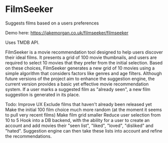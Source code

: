 # FilmSeeker
Suggests films based on a users preferences

Demo here:
https://jakemorgan.co.uk/filmseeker/filmseeker

Uses TMDB API.

FilmSeeker is a movie recommendation tool designed to help users discover their ideal films. It presents a grid of 100 movie thumbnails, and users are required to select 10 movies that they prefer from the initial selection. Based on these choices, FilmSeeker generates a new grid of 10 movies using a simple algorithm that considers factors like genres and age filters. Although future versions of the project aim to enhance the suggestion engine, the current version provides a basic yet effective movie recommendation system.  If a user marks a suggested film as "already seen", a new film suggestion is generated in its place.

Todo:
Improve UX
Exclude films that haven't already been released yet
Make the initial 100 film choice much more random (at the moment it seems to pull very recent films)
Make film grid smaller
Reduce user selection from 10 to 5
Hook into a DB backend, with the ability for a user to create an account and add movies their "seen list", "liked", "loved", "disliked" and "hated".  Suggestion engine can then take these lists into account and refine the recommendations.
